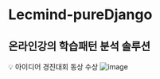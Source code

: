 # Lecmind-pureDjango
## 온라인강의 학습패턴 분석 솔루션

💡 아이디어 경진대회 동상 수상
![image](https://user-images.githubusercontent.com/37546703/187215041-65e73b63-41a8-48fd-b49b-0f2223f01c07.png)
